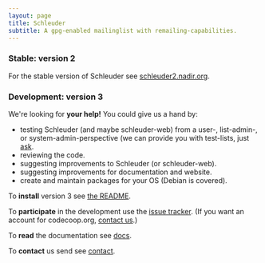 ```yaml
---
layout: page
title: Schleuder
subtitle: A gpg-enabled mailinglist with remailing-capabilities.
---
```


###  Stable: version 2

For the stable version of Schleuder see [schleuder2.nadir.org](https://schleuder2.nadir.org/).

### Development: version 3

We're looking for **your help!** You could give us a hand by:

* testing Schleuder (and maybe schleuder-web) from a user-, list-admin-, or system-admin-perspective (we can provide you with test-lists, just [ask](contact.html).
* reviewing the code.
* suggesting improvements to Schleuder (or schleuder-web).
* suggesting improvements for documentation and website.
* create and maintain packages for your OS (Debian is covered).

To  **install** version 3 see [the README](https://git.codecoop.org/schleuder/schleuder3/blob/master/README.md).

To **participate** in the development use the [issue tracker](https://git.codecoop.org/schleuder/schleuder3/milestones/4).
(If you want an account for codecoop.org, [contact us](contact.html).)

To **read** the documentation see [docs](docs/).

To **contact** us send see [contact](contact.html).


